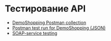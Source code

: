 # Тестирование API
- [DemoShopping Postman collection](https://www.postman.com/lola-3906921/workspace/lola-s-workspace/collection/45692595-31c16aa8-33f7-42be-b696-670706eb8261?action=share&creator=45692595&active-environment=45692595-b1144a73-3504-4267-9995-7a45483c7354)
- [Postman test run for DemoShopping (JSON)](https://github.com/user-attachments/files/20732991/DemoShopping.postman_test_run.json)
- [SOAP-service testing](https://www.postman.com/lola-3906921/workspace/lola-s-workspace/collection/45692595-5f45bfa0-d8ad-481a-b10b-817108fdcace?action=share&creator=45692595)
